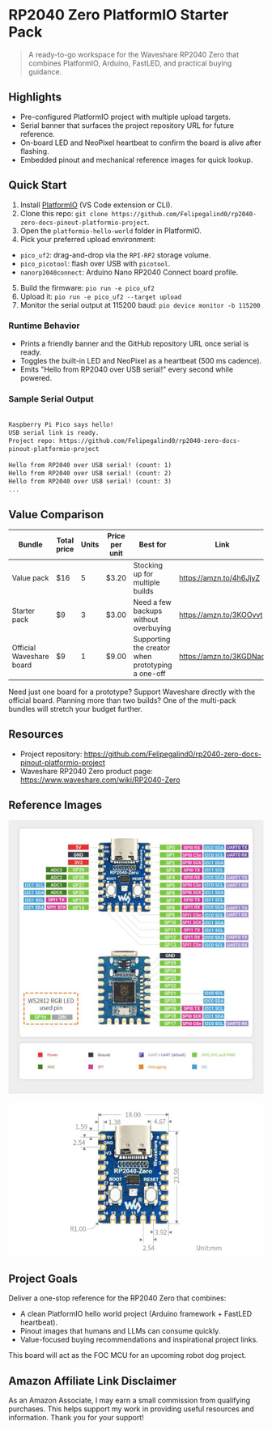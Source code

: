 # RP2040 Zero PlatformIO Starter Pack

> A ready-to-go workspace for the Waveshare RP2040 Zero that combines PlatformIO, Arduino, FastLED, and practical buying guidance.

## Highlights
- Pre-configured PlatformIO project with multiple upload targets.
- Serial banner that surfaces the project repository URL for future reference.
- On-board LED and NeoPixel heartbeat to confirm the board is alive after flashing.
- Embedded pinout and mechanical reference images for quick lookup.

## Quick Start
1. Install [PlatformIO](https://platformio.org/install) (VS Code extension or CLI).
2. Clone this repo: `git clone https://github.com/Felipegalind0/rp2040-zero-docs-pinout-platformio-project`.
3. Open the `platformio-hello-world` folder in PlatformIO.
4. Pick your preferred upload environment:
  - `pico_uf2`: drag-and-drop via the `RPI-RP2` storage volume.
  - `pico_picotool`: flash over USB with `picotool`.
  - `nanorp2040connect`: Arduino Nano RP2040 Connect board profile.
5. Build the firmware: `pio run -e pico_uf2`
6. Upload it: `pio run -e pico_uf2 --target upload`
7. Monitor the serial output at 115200 baud: `pio device monitor -b 115200`

### Runtime Behavior
- Prints a friendly banner and the GitHub repository URL once serial is ready.
- Toggles the built-in LED and NeoPixel as a heartbeat (500 ms cadence).
- Emits "Hello from RP2040 over USB serial!" every second while powered.

### Sample Serial Output
```

Raspberry Pi Pico says hello!
USB serial link is ready.
Project repo: https://github.com/Felipegalind0/rp2040-zero-docs-pinout-platformio-project

Hello from RP2040 over USB serial! (count: 1)
Hello from RP2040 over USB serial! (count: 2)
Hello from RP2040 over USB serial! (count: 3)
...
```

## Value Comparison

| Bundle | Total price | Units | Price per unit | Best for | Link |
| --- | --- | --- | --- | --- | --- |
| Value pack | $16 | 5 | $3.20 | Stocking up for multiple builds | https://amzn.to/4h6JjyZ |
| Starter pack | $9 | 3 | $3.00 | Need a few backups without overbuying | https://amzn.to/3KOOvvt |
| Official Waveshare board | $9 | 1 | $9.00 | Supporting the creator when prototyping a one-off | https://amzn.to/3KGDNaq |

Need just one board for a prototype? Support Waveshare directly with the official board. Planning more than two builds? One of the multi-pack bundles will stretch your budget further.

## Resources
- Project repository: https://github.com/Felipegalind0/rp2040-zero-docs-pinout-platformio-project
- Waveshare RP2040 Zero product page: https://www.waveshare.com/wiki/RP2040-Zero

## Reference Images
![RP2040 Zero Diagram](800px-900px-RP2040-Zero-details-7.jpg)

![RP2040 Zero Dimensions](800px-900px-RP2040-Zero-details-size.jpg)

## Project Goals
Deliver a one-stop reference for the RP2040 Zero that combines:
- A clean PlatformIO hello world project (Arduino framework + FastLED heartbeat).
- Pinout images that humans and LLMs can consume quickly.
- Value-focused buying recommendations and inspirational project links.

This board will act as the FOC MCU for an upcoming robot dog project.

## Amazon Affiliate Link Disclaimer
As an Amazon Associate, I may earn a small commission from qualifying purchases. This helps support my work in providing useful resources and information. Thank you for your support!

